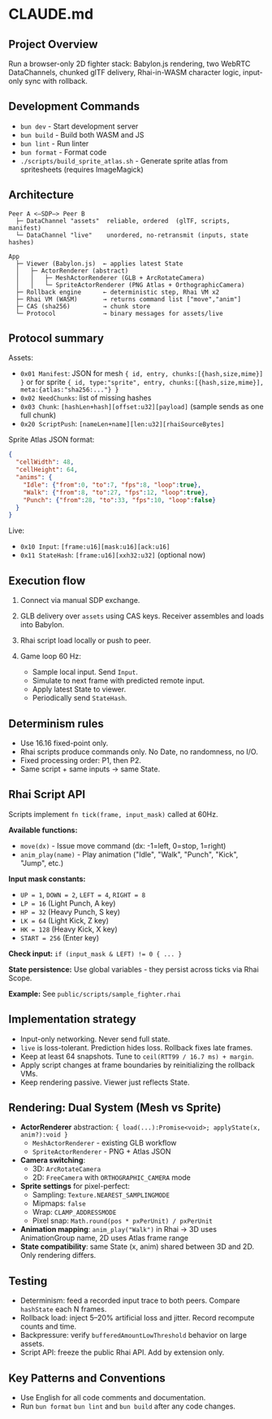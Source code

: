 # CLAUDE.md

## Project Overview

Run a browser-only 2D fighter stack: Babylon.js rendering, two WebRTC DataChannels, chunked glTF delivery, Rhai-in-WASM character logic, input-only sync with rollback.

## Development Commands

* `bun dev` - Start development server
* `bun build` - Build both WASM and JS
* `bun lint` - Run linter
* `bun format` - Format code
* `./scripts/build_sprite_atlas.sh` - Generate sprite atlas from spritesheets (requires ImageMagick)


## Architecture

```
Peer A <—SDP—> Peer B
  ├─ DataChannel "assets"  reliable, ordered  (glTF, scripts, manifest)
  └─ DataChannel "live"    unordered, no-retransmit (inputs, state hashes)

App
  ├─ Viewer (Babylon.js)  ← applies latest State
  │   ├─ ActorRenderer (abstract)
  │   │   ├─ MeshActorRenderer (GLB + ArcRotateCamera)
  │   │   └─ SpriteActorRenderer (PNG Atlas + OrthographicCamera)
  ├─ Rollback engine      ← deterministic step, Rhai VM x2
  ├─ Rhai VM (WASM)       → returns command list ["move","anim"]
  ├─ CAS (sha256)         → chunk store
  └─ Protocol             → binary messages for assets/live
```

## Protocol summary

Assets:

* `0x01 Manifest`: JSON for mesh `{ id, entry, chunks:[{hash,size,mime}] }` or for sprite `{ id, type:"sprite", entry, chunks:[{hash,size,mime}], meta:{atlas:"sha256:..."} }`
* `0x02 NeedChunks`: list of missing hashes
* `0x03 Chunk`: `[hashLen+hash][offset:u32][payload]` (sample sends as one full chunk)
* `0x20 ScriptPush`: `[nameLen+name][len:u32][rhaiSourceBytes]`

Sprite Atlas JSON format:
```json
{
  "cellWidth": 48,
  "cellHeight": 64,
  "anims": {
    "Idle": {"from":0, "to":7, "fps":8, "loop":true},
    "Walk": {"from":8, "to":27, "fps":12, "loop":true},
    "Punch": {"from":28, "to":33, "fps":10, "loop":false}
  }
}
```

Live:

* `0x10 Input`: `[frame:u16][mask:u16][ack:u16]`
* `0x11 StateHash`: `[frame:u16][xxh32:u32]` (optional now)

## Execution flow

1. Connect via manual SDP exchange.
2. GLB delivery over `assets` using CAS keys. Receiver assembles and loads into Babylon.
3. Rhai script load locally or push to peer.
4. Game loop 60 Hz:

   * Sample local input. Send `Input`.
   * Simulate to next frame with predicted remote input.
   * Apply latest State to viewer.
   * Periodically send `StateHash`.

## Determinism rules

* Use 16.16 fixed-point only.
* Rhai scripts produce commands only. No Date, no randomness, no I/O.
* Fixed processing order: P1, then P2.
* Same script + same inputs → same State.

## Rhai Script API

Scripts implement `fn tick(frame, input_mask)` called at 60Hz.

**Available functions:**
* `move(dx)` - Issue move command (dx: -1=left, 0=stop, 1=right)
* `anim_play(name)` - Play animation ("Idle", "Walk", "Punch", "Kick", "Jump", etc.)

**Input mask constants:**
* `UP = 1`, `DOWN = 2`, `LEFT = 4`, `RIGHT = 8`
* `LP = 16` (Light Punch, A key)
* `HP = 32` (Heavy Punch, S key)
* `LK = 64` (Light Kick, Z key)
* `HK = 128` (Heavy Kick, X key)
* `START = 256` (Enter key)

**Check input:** `if (input_mask & LEFT) != 0 { ... }`

**State persistence:** Use global variables - they persist across ticks via Rhai Scope.

**Example:** See `public/scripts/sample_fighter.rhai`

## Implementation strategy

* Input-only networking. Never send full state.
* `live` is loss-tolerant. Prediction hides loss. Rollback fixes late frames.
* Keep at least 64 snapshots. Tune to `ceil(RTT99 / 16.7 ms) + margin`.
* Apply script changes at frame boundaries by reinitializing the rollback VMs.
* Keep rendering passive. Viewer just reflects State.

## Rendering: Dual System (Mesh vs Sprite)

* **ActorRenderer** abstraction: `{ load(...):Promise<void>; applyState(x, anim?):void }`
  * `MeshActorRenderer` - existing GLB workflow
  * `SpriteActorRenderer` - PNG + Atlas JSON
* **Camera switching**:
  * 3D: `ArcRotateCamera`
  * 2D: `FreeCamera` with `ORTHOGRAPHIC_CAMERA` mode
* **Sprite settings** for pixel-perfect:
  * Sampling: `Texture.NEAREST_SAMPLINGMODE`
  * Mipmaps: `false`
  * Wrap: `CLAMP_ADDRESSMODE`
  * Pixel snap: `Math.round(pos * pxPerUnit) / pxPerUnit`
* **Animation mapping**: `anim_play("Walk")` in Rhai → 3D uses AnimationGroup name, 2D uses Atlas frame range
* **State compatibility**: same State (x, anim) shared between 3D and 2D. Only rendering differs.

## Testing

* Determinism: feed a recorded input trace to both peers. Compare `hashState` each N frames.
* Rollback load: inject 5–20% artificial loss and jitter. Record recompute counts and time.
* Backpressure: verify `bufferedAmountLowThreshold` behavior on large assets.
* Script API: freeze the public Rhai API. Add by extension only.

## Key Patterns and Conventions

- Use English for all code comments and documentation.
- Run `bun format` `bun lint` and `bun build` after any code changes.
